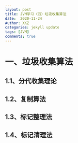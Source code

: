 ```yaml
---
layout: post
title: JVM学习（四）垃圾收集算法
date:  2020-11-24
Author: XKZ
categories: jekyll update
tags: [JVM]
comments: true
---
```

# 一、垃圾收集算法
## 1.1、分代收集理论
## 1.2、复制算法
## 1.3、标记整理法
## 1.4、标记清理法
